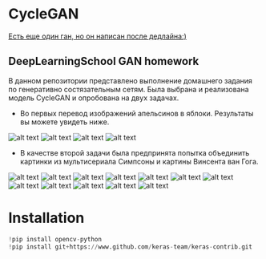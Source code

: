 # CycleGAN
[Есть еще один ган, но он написан после дедлайна:)](https://github.com/EtokonE/CycleGAN-keras)

## DeepLearningSchool GAN homework
В данном репозитории представлено выполнение домашнего задания по генеративно состязательным сетям. Была выбрана и реализована модель CycleGAN и опробована на двух задачах. 
* Во первых перевод изображений апельсинов в яблоки. Результаты вы можете увидеть ниже.

![alt text](https://github.com/EtokonE/CycleGAN/blob/master/images/apple2orange/20_120.png)
![alt text](https://github.com/EtokonE/CycleGAN/blob/master/images/apple2orange/25_0.png)
![alt text](https://github.com/EtokonE/CycleGAN/blob/master/images/apple2orange/52_0.png)
![alt text](https://github.com/EtokonE/CycleGAN/blob/master/images/apple2orange/54_120.png)

* В качестве второй задачи была предпринята попытка объединить картинки из мультисериала Симпсоны и картины Винсента ван Гога.

![alt text](https://github.com/EtokonE/CycleGAN/blob/master/images/simps2van/106_0.png)
![alt text](https://github.com/EtokonE/CycleGAN/blob/master/images/simps2van/131_0.png)
![alt text](https://github.com/EtokonE/CycleGAN/blob/master/images/simps2van/134_0.png)
![alt text](https://github.com/EtokonE/CycleGAN/blob/master/images/simps2van/19_0.png)
![alt text](https://github.com/EtokonE/CycleGAN/blob/master/images/simps2van/22_0.png)
![alt text](https://github.com/EtokonE/CycleGAN/blob/master/images/simps2van/28_0.png)
![alt text](https://github.com/EtokonE/CycleGAN/blob/master/images/simps2van/34_0.png)
![alt text](https://github.com/EtokonE/CycleGAN/blob/master/images/simps2van/46_0.png)
![alt text](https://github.com/EtokonE/CycleGAN/blob/master/images/simps2van/55_0.png)
![alt text](https://github.com/EtokonE/CycleGAN/blob/master/images/simps2van/67_0.png)
![alt text](https://github.com/EtokonE/CycleGAN/blob/master/images/simps2van/68_0.png)
![alt text](https://github.com/EtokonE/CycleGAN/blob/master/images/simps2van/70_0.png)


# Installation

```python
!pip install opencv-python
!pip install git+https://www.github.com/keras-team/keras-contrib.git
```
